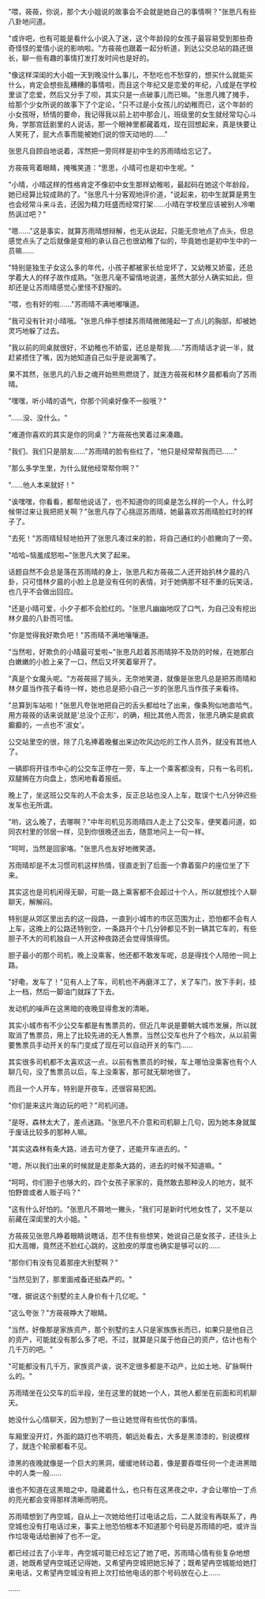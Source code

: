 <link rel="stylesheet" href="../../styles/text.css" />

"喂，莜莜，你说，那个大小姐说的故事会不会就是她自己的事情啊？"张思凡有些八卦地问道。

"或许吧，也有可能是看什么小说入了迷，这个年龄段的女孩子最容易受到那些奇奇怪怪的爱情小说的影响啦。"方莜莜也跟着一起分析道，到达公交总站的路还很长，聊一些有趣的事情打发打发时间也是好的。

"像这样深闺的大小姐一天到晚没什么事儿，不愁吃也不愁穿的，想买什么就能买什么，肯定会想些乱糟糟的事情啦，而且这个年纪又是恋爱的年纪，八成是在学校里谈了恋爱，然后又分手了呗，其实只是一点破事儿而已嘛。"张思凡摊了摊手，给那个少女所说的故事下了个定论，"只不过是小女孩儿的幼稚而已，这个年龄的小女孩呀，矫情的要命，我记得我以前上初中那会儿，班级里的女生就经常勾心斗角，学那宫廷剧里的人说话，那一个眼神里都藏着戏，现在回想起来，真是快要让人笑死了，屁大点事而能被她们说的惊天动地的......"

张思凡自顾自地说着，浑然把一旁同样是初中生的苏雨晴给忘记了。

方莜莜弯着眼睛，掩嘴笑道："思思，小晴可也是初中生呢。"

"小晴，小晴这样的性格肯定不像初中女生那样幼稚啦，最起码在她这个年龄段，她已经算比较成熟的了。"张思凡十分客观地评价道，"说起来，初中生就算是男生也会经常斗来斗去，还因为精力旺盛而经常打架......小晴在学校里应该被别人冷嘲热讽过吧？"

"嗯......"这是事实，就算苏雨晴想辩解，也无从说起，只能无奈地点了点头，但总感觉点头了之后就像是变相的承认自己也很幼稚了似的，毕竟她也是初中生中的一员嘛......

"特别是独生子女这么多的年代，小孩子都被家长给宠坏了，又幼稚又娇蛮，还总学着大人的样子故作成熟。"张思凡毫不留情地说道，虽然大部分人确实如此，但却还是让苏雨晴感觉心里怪不舒服的。

"喂，也有好的啦......"苏雨晴不满地嘟嚷道。

"我可没有针对小晴哦。"张思凡伸手想揉苏雨晴微微隆起一丁点儿的胸部，却被她灵巧地躲了过去。

"我以前的同桌就很好，不幼稚也不娇蛮，还总是帮我......"苏雨晴话才说一半，就赶紧捂住了嘴，因为她知道自己似乎是说漏嘴了。

果不其然，张思凡的八卦之魂开始熊熊燃烧了，就连方莜莜和林夕晨都看向了苏雨晴。

"嘿嘿，听小晴的语气，你那个同桌好像不一般哦？"

"......没、没什么。"

"难道你喜欢的其实是你的同桌？"方莜莜也笑着过来凑趣。

"我们、我们只是朋友......"苏雨晴的脸有些红了，"他只是经常帮我而已......"

"那么多学生里，为什么就他经常帮你啊？"

"......他人本来就好！"

"诶嘿嘿，你看看，都帮他说话了，也不知道你的同桌是怎么样的一个人，什么时候带过来让我把把关啊？"张思凡存了心挑逗苏雨晴，她最喜欢苏雨晴脸红时的样子了。

"去死！"苏雨晴轻轻地拍开了张思凡凑过来的脸，将自己通红的小脸撇向了一旁。

"哈哈\~恼羞成怒啦\~"张思凡大笑了起来。

话题自然不会总是落在苏雨晴的身上，张思凡和方莜莜二人还开始扒林夕晨的八卦，只可惜林夕晨的小脸上总是没有任何的表情，对于她俩那不轻不重的玩笑话，也几乎不会做出回应。

"还是小晴可爱，小夕子都不会脸红的。"张思凡幽幽地叹了口气，为自己没有挖出林夕晨的八卦而可惜。

"你是觉得我好欺负吧！"苏雨晴不满地嚷嚷道。

"当然啦，好欺负的小晴最可爱啦\~"张思凡趁着苏雨晴猝不及防的时候，在她那白白嫩嫩的小脸上亲了一口，然后又坏笑着窜开了。

"真是个女魔头呢。"方莜莜摇了摇头，无奈地笑道，就像是张思凡总是把苏雨晴和林夕晨当作孩子看待一样，她也总是把小自己一岁的张思凡当作孩子来看待。

"总算到车站啦！"张思凡夸张地把自己的舌头都给吐了出来，像条狗似地直哈气，用方莜莜的话来说就是'总没个正形'，的确，相比其他人而言，张思凡确实是疯疯癫癫的，一点也不'淑女'。

公交站里空的很，除了几名捧着晚餐出来边吹风边吃的工作人员外，就没有其他人了。

一辆即将开往市中心的公交车正停在一旁，车上一个乘客都没有，只有一名司机，双腿搁在方向盘上，悠闲地看着报纸。

晚上了，坐这班公交车的人不会太多，反正总站也没人上车，耽误个七八分钟迟些发车也无所谓。

"哟，这么晚了，去哪啊？"中年司机见苏雨晴四人走上了公交车，便笑着问道，如同农村里的邻居一样，见到你很晚还出去，随意地问上一句一样。

"呵呵，当然是回家咯。"张思凡也友好地微笑道。

苏雨晴却是不太习惯司机这样热情，径直走到了后面一个靠着窗户的座位坐了下来。

其实这也是司机闲得无聊，可能一路上乘客都不会超过十个人，所以就想找个人聊聊天，解解闷。

特别是从郊区里出去的这一段路，一直到小城市的市区范围为止，恐怕都不会有人上车，这晚上的公路还特别空，一条路开个十几分钟都见不到一辆其它车的，有些胆子不大的司机独自一人开这种夜路还会觉得慎得慌。

胆子最小的那个司机，晚上没乘客，他还都不敢发车呢，总是得找个人陪他一同上路。

"好嘞，发车了！"见有人上了车，司机也不再磨洋工了，关了车门，放下手刹，挂上一档，然后一脚油门就踩了下去。

发动机的噪声在这黑暗的夜晚显得愈发的清晰。

其实小城市有不少公交车都是有售票员的，但近几年说是要朝大城市发展，所以就取消了售票员，用上了比较先进的无人售票，当然公交车也升了个档次，从以前需要售票员手动开关的车门变成了现在可以自动开关的车门......

其实很多司机都不太喜欢这一点，以前有售票员的时候，车上哪怕没乘客也有个人聊几句，没了售票员以后，车上没乘客，那可就无聊地很了。

而且一个人开车，特别是开夜车，还很容易犯困。

"你们是来这片海边玩的吧？"司机问道。

"是呀，森林太大了，差点迷路。"张思凡不介意和司机聊上几句，因为她本身就属于废话比较多的那种人嘛。

"其实这森林有条大路，进去可方便了，还能开车进去的。"

"嗯，所以我们出来的时候就是走那条大路的，进去的时候不知道嘛。"

"呵呵，你们胆子也够大的，四个女孩子家家的，竟然敢去那种没人的地方，就不怕野兽或者人贩子吗？"

"这有什么好怕的。"张思凡不屑地一撇头，"我们可是新时代地女性了，又不是以前藏在深闺里的大小姐。"

方莜莜见张思凡睁着眼睛说瞎话，忍不住有些想笑，她说自己是女孩子，还往头上扣大高帽，竟然还不脸红心跳的，这脸皮的厚度也确实是够可以的......

"那你们有没有见着那座大别墅啊？"

"当然见到了，那里面戒备还挺森严的。"

"嘿，据说这个别墅的主人身价有十几亿呢。"

"这么夸张？"方莜莜睁大了眼睛。

"当然，好像那是家族资产，那个别墅的主人只是家族族长而已，如果只是他自己的资产，可能就没有那么多了吧，不过，就算是只属于他自己的资产，估计也有个几千万的吧。"

"可能都没有几千万，家族资产诶，说不定很多都是不动产，比如土地、矿脉啊什么的。"

苏雨晴坐在公交车的后半段，坐在这里的就她一个人，其他人都坐在前面和司机聊天。

她没什么心情聊天，因为想到了一些让她觉得有些忧伤的事情。

车厢里没开灯，外面的路灯也不明亮，朝远处看去，大多是黑漆漆的，别说模样了，就连个轮廓都看不见。

漆黑的夜晚就像是一个巨大的黑洞，缓缓地转动着，像是要吞噬任何一个走进黑暗中的人类一般......

谁也不知道在这黑暗之中，隐藏着什么，也只有在这黑夜之中，才会让哪怕一丁点的亮光都会变得那样清晰而明亮。

苏雨晴想到了冉空城，自从上一次她给他打过电话之后，二人就没有再联系了，冉空城也没有打电话过来，事实上他恐怕根本不知道那个号码是苏雨晴的吧，或许当作垃圾电话给删掉了也不一定。

都已经过去了小半年，冉空城可能已经忘记了她了吧，苏雨晴心情有些复杂地想道，她既希望冉空城还记得她，又希望冉空城把她忘掉了；既希望冉空城能给她打来电话，又希望冉空城没有把上次打给他电话的那个号码放在心上......

......
